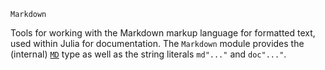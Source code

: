 ```
Markdown
```

Tools for working with the Markdown markup language for formatted text, used within Julia for documentation. The `Markdown` module provides the (internal) [`MD`](@ref) type as well as the string literals `md"..."` and `doc"..."`.
